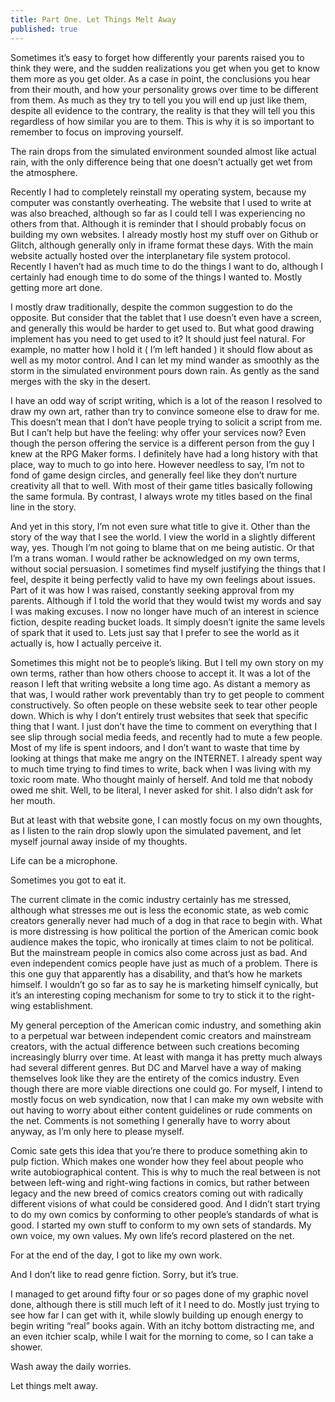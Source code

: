 ```yaml
---
title: Part One. Let Things Melt Away
published: true
---
```

Sometimes it’s easy to forget how differently your parents raised you to think they were, and the sudden realizations you get when you get to know them more as you get older. As a case in point, the conclusions you hear from their mouth, and how your personality grows over time to be different from them. As much as they try to tell you you will end up just like them, despite all evidence to the contrary, the reality is that they will tell you this regardless of how similar you are to them. This is why it is so important to remember to focus on improving yourself.

The rain drops from the simulated environment sounded almost like actual rain, with the only difference being that one doesn’t actually get wet from the atmosphere.

Recently I had to completely reinstall my operating system, because my computer was constantly overheating. The website that I used to write at was also breached, although so far as I could tell I was experiencing no others from that. Although it is reminder that I should probably focus on building my own websites. I already mostly host my stuff over on Github or Glitch, although generally only in iframe format these days. With the main website actually hosted over the interplanetary file system protocol. Recently I haven’t had as much time to do the things I want to do, although I certainly had enough time to do some of the things I wanted to. Mostly getting more art done.

I mostly draw traditionally, despite the common suggestion to do the opposite. But consider that the tablet that I use doesn’t even have a screen, and generally this would be harder to get used to. But what good drawing implement has you need to get used to it? It should just feel natural. For example, no matter how I hold it ( I’m left handed ) it should flow about as well as my motor control. And I can let my mind wander as smoothly as the storm in the simulated environment pours down rain. As gently as the sand merges with the sky in the desert.

I have an odd way of script writing, which is a lot of the reason I resolved to draw my own art, rather than try to convince someone else to draw for me. This doesn’t mean that I don’t have people trying to solicit a script from me. But I can’t help but have the feeling: why offer your services now? Even though the person offering the service is a different person from the guy I knew at the RPG Maker forms. I definitely have had a long history with that place, way to much to go into here. However needless to say, I’m not to fond of game design circles, and generally feel like they don’t nurture creativity all that to well. With most of their game titles basically following the same formula. By contrast, I always wrote my titles based on the final line in the story.

And yet in this story, I’m not even sure what title to give it. Other than the story of the way that I see the world. I view the world in a slightly different way, yes. Though I’m not going to blame that on me being autistic. Or that I’m a trans woman. I would rather be acknowledged on my own terms, without social persuasion. I sometimes find myself justifying the things that I feel, despite it being perfectly valid to have my own feelings about issues. Part of it was how I was raised, constantly seeking approval from my parents. Although if I told the world that they would twist my words and say I was making excuses. I now no longer have much of an interest in science fiction, despite reading bucket loads. It simply doesn’t ignite the same levels of spark that it used to. Lets just say that I prefer to see the world as it actually is, how I actually perceive it.

Sometimes this might not be to people’s liking. But I tell my own story on my own terms, rather than how others choose to accept it. It was a lot of the reason I left that writing website a long time ago. As distant a memory as that was, I would rather work preventably than try to get people to comment constructively. So often people on these website seek to tear other people down. Which is why I don’t entirely trust websites that seek that specific thing that I want. I just don’t have the time to comment on everything that I see slip through social media feeds, and recently had to mute a few people. Most of my life is spent indoors, and I don’t want to waste that time by looking at things that make me angry on the INTERNET. I already spent way to much time trying to find times to write, back when I was living with my toxic room mate. Who thought mainly of herself. And told me that nobody owed me shit. Well, to be literal, I never asked for shit. I also didn’t ask for her mouth.

But at least with that website gone, I can mostly focus on my own thoughts, as I listen to the rain drop slowly upon the simulated pavement, and let myself journal away inside of my thoughts.

Life can be a microphone.

Sometimes you got to eat it.


The current climate in the comic industry certainly has me stressed, although what stresses me out is less the economic state, as web comic creators generally never had much of a dog in that race to begin with. What is more distressing is how political the portion of the American comic book audience makes the topic, who ironically at times claim to not be political. But the mainstream people in comics also come across just as bad. And even independent comics people have just as much of a problem. There is this one guy that apparently has a disability, and that’s how he markets himself. I wouldn’t go so far as to say he is marketing himself cynically, but it’s an interesting coping mechanism for some to try to stick it to the right-wing establishment.

My general perception of the American comic industry, and something akin to a perpetual war between independent comic creators and mainstream creators, with the actual difference between such creations becoming increasingly blurry over time. At least with manga it has pretty much always had several different genres. But DC and Marvel have a way of making themselves look like they are the entirety of the comics industry. Even though there are more viable directions one could go. For myself, I intend to mostly focus on web syndication, now that I can make my own website with out having to worry about either content guidelines or rude comments on the net. Comments is not something I generally have to worry about anyway, as I’m only here to please myself.

Comic sate gets this idea that you’re there to produce something akin to pulp fiction. Which makes one wonder how they feel about people who write autobiographical content. This is why to much the real between is not between left-wing and right-wing factions in comics, but rather between legacy and the new breed of comics creators coming out with radically different visions of what could be considered good. And I didn’t start trying to do my own comics by conforming to other people’s standards of what is good. I started my own stuff to conform to my own sets of standards. My own voice, my own values. My own life’s record plastered on the net.

For at the end of the day, I got to like my own work.

And I don’t like to read genre fiction. Sorry, but it’s true.

I managed to get around fifty four or so pages done of my graphic novel done, although there is still much left of it I need to do. Mostly just trying to see how far I can get with it, while slowly building up enough energy to begin writing “real” books again. With an itchy bottom distracting me, and an even itchier scalp, while I wait for the morning to come, so I can take a shower.

Wash away the daily worries.

Let things melt away.